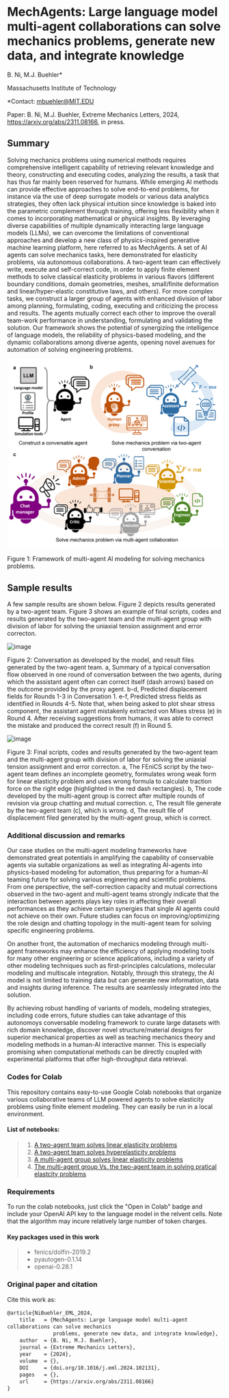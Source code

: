 # MechAgents: Large language model multi-agent collaborations can solve mechanics problems, generate new data, and integrate knowledge  

B. Ni, M.J. Buehler*

Massachusetts Institute of Technology

*Contact: mbuehler@MIT.EDU

Paper: B. Ni, M.J. Buehler, Extreme Mechanics Letters, 2024, https://arxiv.org/abs/2311.08166, in press. 

## Summary
Solving mechanics problems using numerical methods requires comprehensive intelligent capability of retrieving relevant knowledge and theory, constructing and executing codes, analyzing the results, a task that has thus far mainly been reserved for humans. While emerging AI methods can provide effective approaches to solve end-to-end problems, for instance via the use of deep surrogate models or various data analytics strategies, they often lack physical intuition since knowledge is baked into the parametric complement through training, offering less flexibility when it comes to incorporating mathematical or physical insights. By leveraging diverse capabilities of multiple dynamically interacting large language models (LLMs), we can overcome the limitations of conventional approaches and develop a new class of physics-inspired generative machine learning platform, here referred to as MechAgents. A set of AI agents can solve mechanics tasks, here demonstrated for elasticity problems, via autonomous collaborations. A two-agent team can effectively write, execute and self-correct code, in order to apply finite element methods to solve classical elasticity problems in various flavors (different boundary conditions, domain geometries, meshes, small/finite deformation and linear/hyper-elastic constitutive laws, and others). For more complex tasks, we construct a larger group of agents with enhanced division of labor among planning, formulating, coding, executing and criticizing the process and results. The agents mutually correct each other to improve the overall team-work performance in understanding, formulating and validating the solution. Our framework shows the potential of synergizing the intelligence of language models, the reliability of physics-based modeling, and the dynamic collaborations among diverse agents, opening novel avenues for automation of solving engineering problems.

![image](./asset/Concept.png)

Figure 1: Framework of multi-agent AI modeling for solving mechanics problems. 

## Sample results

A few sample results are shown below. Figure 2 depicts results generated by a two-agent team. Figure 3 shows an example of final scripts, codes and results generated by the two-agent team and the multi-agent group with division of labor for solving the uniaxial tension assignment and error correcton. 

![image](https://github.com/lamm-mit/MechAgents/assets/101393859/624b289c-acb9-4114-a131-9b7d4c6045a0)

Figure 2: Conversation as developed by the model, and result files generated by the two-agent team. a, Summary of a typical conversation flow observed in one round of conversation between the two agents, during which the assistant agent often can correct itself (dash arrows) based on the outcome provided by the proxy agent. b-d, Predicted displacement fields for Rounds 1-3 in Conversation 1. e-f, Predicted stress fields as identified in Rounds 4-5. Note that, when being asked to plot shear stress component, the assistant agent mistakenly extracted von Mises stress (e) in Round 4. After receiving suggestions from humans, it was able to correct the mistake and produced the correct result (f) in Round 5.

![image](https://github.com/lamm-mit/MechAgents/assets/101393859/31800d90-ca05-4fdf-9b95-cb3aa0d219de)

Figure 3: Final scripts, codes and results generated by the two-agent team and the multi-agent group with division of labor for solving the uniaxial tension assignment and error correcton. a, The FEniCS script by the two-agent team defines an incomplete geometry, formulates wrong weak form for linear elasticity problem and uses wrong formula to calculate traction force on the right edge (highlighted in the red dash rectangles). b, The code developed by the multi-agent group is correct after multiple rounds of revision via group chatting and mutual correction. c, The result file generate by the two-agent team (c), which is  wrong. d, The result file of displacement filed generated by the multi-agent group, which is correct.  

### Additional discussion and remarks

Our case studies on the multi-agent modeling frameworks have demonstrated great potentials in amplifying the capability of conservable agents via suitable organizations as well as integrating AI-agents into physics-based modeling for automation, thus preparing for a human-AI teaming future for solving various engineering and scientific problems. From one perspective, the self-correction capacity and mutual corrections observed in the two-agent and multi-agent teams strongly indicate that the interaction between agents plays key roles in affecting their overall performances as they achieve certain synergies that single AI agents could not achieve on their own. Future studies can focus on improving/optimizing the role design and chatting topology in the multi-agent team for solving specific engineering problems. 

On another front, the automation of mechanics modeling through multi-agent frameworks may enhance the efficiency of applying modeling tools for many other engineering or science applications, including a variety of other modeling techniques such as first-principles calculations, molecular modeling and multiscale integration. Notably, through this strategy, the AI model is not limited to training data but can generate new information, data and insights during inference. The results are seamlessly integrated into the solution. 

By achieving robust handling of variants of models, modeling strategies, including code errors, future studies can take advantage of this autonomoys conversable modeling framework to curate large datasets with rich domain knowledge, discover novel structure/material designs for superior mechanical properties as well as teaching mechanics theory and modeling methods in a human-AI interactive manner. This is especially promising when computational methods can be directly coupled with experimental platforms that offer high-throughput data retrieval.

### Codes for Colab
This repository contains easy-to-use Google Colab notebooks that organize various collaborative teams of LLM powered agents to solve elasticity problems using finite element modeling. They can easily be run in a local environment. 

#### List of notebooks:
> 1. [A two-agent team solves linear elasticity problems](./0_colab_notebook_for_TwoAgentTeam_Elasticity/0_TwoAgen_MultiStep_LElasticity.ipynb)
> 2. [A two-agent team solves hyperelasticity problems](./0_colab_notebook_for_TwoAgentTeam_Elasticity/1_TwoAgen_OneStep_LE_to_HE.ipynb)
> 3. [A multi-agent group solves linear elasticity problems](./1_colab_notebook_for_MulAgentGroup_LE/0_MultiGen_MultiStep_LE.ipynb)
> 4. [The multi-agent group Vs. the two-agent team in solving pratical elastcity problems](./2_colab_notebook_cmp_TwoA_vs_MulA_LE/0_MultiVsTwo_OneStep_LE.ipynb)

### Requirements
To run the colab notebooks, just click the "Open in Colab" badge and include your OpenAI API key to the language model in the relvent cells. Note that the algorithm may incure relatively large number of token charges. 

#### Key packages used in this work
> - fenics/dolfin-2019.2
> - pyautogen-0.1.14
> - openai-0.28.1

### Original paper and citation

Cite this work as:
```
@article{NiBuehler_EML_2024,
    title   = {MechAgents: Large language model multi-agent collaborations can solve mechanics
               problems, generate new data, and integrate knowledge},
    author  = {B. Ni, M.J. Buehler},
    journal = {Extreme Mechanics Letters},
    year    = {2024},
    volume  = {},
    DOI     = {doi.org/10.1016/j.eml.2024.102131},
    pages   = {},
    url     = {https://arxiv.org/abs/2311.08166}
}
```

